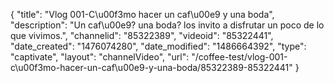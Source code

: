 {
    "title": "Vlog 001-C\u00f3mo hacer un caf\u00e9 y una boda",
    "description": "Un caf\u00e9? una boda? los invito a disfrutar un poco de lo que vivimos.",
    "channelid": "85322389",
    "videoid": "85322441",
    "date_created": "1476074280",
    "date_modified": "1486664392",
    "type": "captivate",
    "layout": "channelVideo",
    "url": "\/coffee-test\/vlog-001-c\u00f3mo-hacer-un-caf\u00e9-y-una-boda\/85322389-85322441"
}